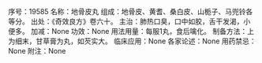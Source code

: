 序号：19585
名称：地骨皮丸
组成：地骨皮、黄耆、桑白皮、山栀子、马兜铃各等分。
出处：《奇效良方》卷六十。
主治：肺热口臭，口中如胶，舌干发渴，小便多。
加减：None
功效：None
用法用量：每服1丸，食后噙化。
制备方法：上为细末，甘草膏为丸，如芡实大。
临床应用：None
各家论述：None
用药禁忌：None
附注：None
